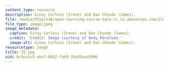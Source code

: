 ```yaml
---
content_type: resource
description: Ginny Corless (Irene) and Dan Chonde (James).
file: /media/https%3A/open-learning-course-data-rc.s3.amazonaws.com/21m-873-theater-arts-topics-fall-2004-january-iap-2005/bc9ce1c5aba7bb62fab931e95eaa3996_25.jpg
file_type: image/jpeg
image_metadata:
  caption: Ginny Corless (Irene) and Dan Chonde (James).
  credit: 'Credit: Image courtesy of Andy Perelson.'
  image-alt: Ginny Corless (Irene) and Dan Chonde (James).
resourcetype: Image
title: 25.jpg
uid: bc9ce1c5-aba7-bb62-fab9-31e95eaa3996
---
```

